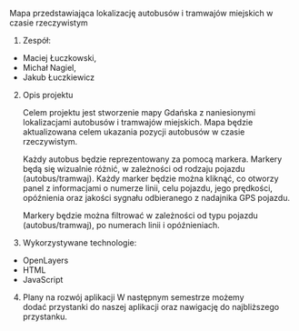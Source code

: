 Mapa przedstawiająca lokalizację autobusów i tramwajów miejskich w czasie rzeczywistym

1. Zespół:
- Maciej Łuczkowski,
- Michał Nagiel,
- Jakub Łuczkiewicz


2. Opis projektu
	
	Celem projektu jest stworzenie mapy Gdańska z naniesionymi lokalizacjami autobusów i tramwajów miejskich. Mapa będzie aktualizowana celem ukazania pozycji autobusów w czasie rzeczywistym.
	
	Każdy autobus będzie reprezentowany za pomocą markera. Markery będą się wizualnie różnić, w zależności od rodzaju pojazdu (autobus/tramwaj). Każdy marker będzie można kliknąć, co otworzy panel z informacjami o numerze linii, celu pojazdu, jego prędkości, opóźnienia oraz jakości sygnału odbieranego z nadajnika GPS pojazdu.
	
	Markery będzie można filtrować w zależności od typu pojazdu (autobus/tramwaj), po numerach linii i opóźnieniach.


3. Wykorzystywane technologie:
- OpenLayers
- HTML
- JavaScript

4. Plany na rozwój aplikacji
   W następnym semestrze możemy dodać przystanki do naszej aplikacji oraz nawigację do najbliższego przystanku.
